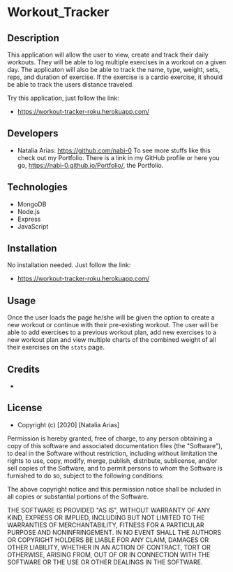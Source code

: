 # Workout_Tracker


## Description

This application will allow the user to view, create and track their daily workouts. They will be able to log multiple exercises in a workout on a given day. The applicaton will also be able to track the name, type, weight, sets, reps, and duration of exercise. If the exercise is a cardio exercise, it should be able to track the users distance traveled.

Try this application, just follow the link: 

* https://workout-tracker-roku.herokuapp.com/ 


## Developers

* Natalia Arias: https://github.com/nabi-0
To see more stuffs like this check out my Portfolio. There is a link in my GitHub profile or here you go, https://nabi-0.github.io/Portfolio/, the Portfolio.


## Technologies

* MongoDB
* Node.js
* Express
* JavaScript 


## Installation

No installation needed. Just follow the link:

* https://workout-tracker-roku.herokuapp.com/ 
 

## Usage

Once the user loads the page he/she will be given the option to create a new workout or continue with their pre-existing workout. The user will be able to add exercises to a previous workout plan, add new exercises to a new workout plan and view multiple charts of the combined weight of all their exercises on the `stats` page.


## Credits

* 


## License

* Copyright (c) [2020] [Natalia Arias]

Permission is hereby granted, free of charge, to any person obtaining a copy
of this software and associated documentation files (the "Software"), to deal
in the Software without restriction, including without limitation the rights
to use, copy, modify, merge, publish, distribute, sublicense, and/or sell
copies of the Software, and to permit persons to whom the Software is
furnished to do so, subject to the following conditions:

The above copyright notice and this permission notice shall be included in all
copies or substantial portions of the Software.

THE SOFTWARE IS PROVIDED "AS IS", WITHOUT WARRANTY OF ANY KIND, EXPRESS OR
IMPLIED, INCLUDING BUT NOT LIMITED TO THE WARRANTIES OF MERCHANTABILITY,
FITNESS FOR A PARTICULAR PURPOSE AND NONINFRINGEMENT. IN NO EVENT SHALL THE
AUTHORS OR COPYRIGHT HOLDERS BE LIABLE FOR ANY CLAIM, DAMAGES OR OTHER
LIABILITY, WHETHER IN AN ACTION OF CONTRACT, TORT OR OTHERWISE, ARISING FROM,
OUT OF OR IN CONNECTION WITH THE SOFTWARE OR THE USE OR OTHER DEALINGS IN THE
SOFTWARE.

